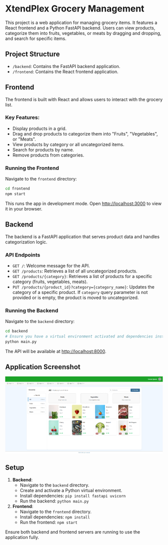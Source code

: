 # XtendPlex Grocery Management

This project is a web application for managing grocery items. It features a React frontend and a Python FastAPI backend. Users can view products, categorize them into fruits, vegetables, or meats by dragging and dropping, and search for specific items.

## Project Structure

-   `/backend`: Contains the FastAPI backend application.
-   `/frontend`: Contains the React frontend application.

## Frontend

The frontend is built with React and allows users to interact with the grocery list.

### Key Features:
- Display products in a grid.
- Drag and drop products to categorize them into "Fruits", "Vegetables", or "Meats".
- View products by category or all uncategorized items.
- Search for products by name.
- Remove products from categories.

### Running the Frontend
Navigate to the `frontend` directory:
```bash
cd frontend
npm start
```
This runs the app in development mode. Open [http://localhost:3000](http://localhost:3000) to view it in your browser.

## Backend

The backend is a FastAPI application that serves product data and handles categorization logic.

### API Endpoints

-   `GET /`: Welcome message for the API.
-   `GET /products`: Retrieves a list of all uncategorized products.
-   `GET /products/{category}`: Retrieves a list of products for a specific category (fruits, vegetables, meats).
-   `PUT /products/{product_id}?category={category_name}`: Updates the category of a specific product. If `category` query parameter is not provided or is empty, the product is moved to uncategorized.

### Running the Backend
Navigate to the `backend` directory:
```bash
cd backend
# Ensure you have a virtual environment activated and dependencies installed (e.g., uvicorn, fastapi)
python main.py
```
The API will be available at [http://localhost:8000](http://localhost:8000).

## Application Screenshot

![Frontend UI](/frontend/public/frontend-UI.png)

## Setup

1.  **Backend**:
    *   Navigate to the `backend` directory.
    *   Create and activate a Python virtual environment.
    *   Install dependencies: `pip install fastapi uvicorn`
    *   Run the backend: `python main.py`
2.  **Frontend**:
    *   Navigate to the `frontend` directory.
    *   Install dependencies: `npm install`
    *   Run the frontend: `npm start`

Ensure both backend and frontend servers are running to use the application fully.
